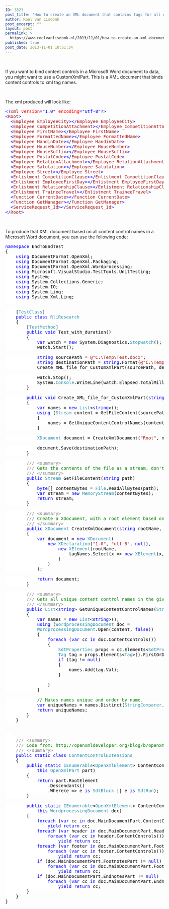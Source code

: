 ```yaml
---
ID: 3523
post_title: 'How to create an XML document that contains tags for all content control names in a Microsoft Word document, with Open XML and C#'
author: Roel van Lisdonk
post_excerpt: ""
layout: post
permalink: >
  https://www.roelvanlisdonk.nl/2013/11/01/how-to-create-an-xml-document-that-contains-tags-for-all-content-control-names-in-a-microsoft-word-document-with-open-xml-and-c/
published: true
post_date: 2013-11-01 10:51:34
---
```

<p>&#160;</p>  <p>If you want to bind content controls in a Microsoft Word document to data, you might want to use a CustomXmlPart. This is a XML document that binds content controls to xml tag names.</p>  <p>&#160;</p>  <p>The xml produced will look like:</p>  <pre class="code"><span style="background: white; color: blue">&lt;?</span><span style="background: white; color: #a31515">xml </span><span style="background: white; color: red">version</span><span style="background: white; color: blue">=</span><span style="background: white; color: black">&quot;</span><span style="background: white; color: blue">1.0</span><span style="background: white; color: black">&quot; </span><span style="background: white; color: red">encoding</span><span style="background: white; color: blue">=</span><span style="background: white; color: black">&quot;</span><span style="background: white; color: blue">utf-8</span><span style="background: white; color: black">&quot;</span><span style="background: white; color: blue">?&gt;
&lt;</span><span style="background: white; color: #a31515">Root</span><span style="background: white; color: blue">&gt;
  &lt;</span><span style="background: white; color: #a31515">Employee_EmployeeCity</span><span style="background: white; color: blue">&gt;&lt;/</span><span style="background: white; color: #a31515">Employee_EmployeeCity</span><span style="background: white; color: blue">&gt;
  &lt;</span><span style="background: white; color: #a31515">Employee_CompetitionAttachment</span><span style="background: white; color: blue">&gt;&lt;/</span><span style="background: white; color: #a31515">Employee_CompetitionAttachment</span><span style="background: white; color: blue">&gt;
  &lt;</span><span style="background: white; color: #a31515">Employee_FirstName</span><span style="background: white; color: blue">&gt;&lt;/</span><span style="background: white; color: #a31515">Employee_FirstName</span><span style="background: white; color: blue">&gt;
  &lt;</span><span style="background: white; color: #a31515">Employee_FormattedName</span><span style="background: white; color: blue">&gt;&lt;/</span><span style="background: white; color: #a31515">Employee_FormattedName</span><span style="background: white; color: blue">&gt;
  &lt;</span><span style="background: white; color: #a31515">Employee_HandinDate</span><span style="background: white; color: blue">&gt;&lt;/</span><span style="background: white; color: #a31515">Employee_HandinDate</span><span style="background: white; color: blue">&gt;
  &lt;</span><span style="background: white; color: #a31515">Employee_HouseNumber</span><span style="background: white; color: blue">&gt;&lt;/</span><span style="background: white; color: #a31515">Employee_HouseNumber</span><span style="background: white; color: blue">&gt;
  &lt;</span><span style="background: white; color: #a31515">Employee_HouseSuffix</span><span style="background: white; color: blue">&gt;&lt;/</span><span style="background: white; color: #a31515">Employee_HouseSuffix</span><span style="background: white; color: blue">&gt;
  &lt;</span><span style="background: white; color: #a31515">Employee_PostalCode</span><span style="background: white; color: blue">&gt;&lt;/</span><span style="background: white; color: #a31515">Employee_PostalCode</span><span style="background: white; color: blue">&gt;
  &lt;</span><span style="background: white; color: #a31515">Employee_RelationAttachment</span><span style="background: white; color: blue">&gt;&lt;/</span><span style="background: white; color: #a31515">Employee_RelationAttachment</span><span style="background: white; color: blue">&gt;
  &lt;</span><span style="background: white; color: #a31515">Employee_Salutation</span><span style="background: white; color: blue">&gt;&lt;/</span><span style="background: white; color: #a31515">Employee_Salutation</span><span style="background: white; color: blue">&gt;
  &lt;</span><span style="background: white; color: #a31515">Employee_Street</span><span style="background: white; color: blue">&gt;&lt;/</span><span style="background: white; color: #a31515">Employee_Street</span><span style="background: white; color: blue">&gt;
  &lt;</span><span style="background: white; color: #a31515">Enlistment_CompetitionClause</span><span style="background: white; color: blue">&gt;&lt;/</span><span style="background: white; color: #a31515">Enlistment_CompetitionClause</span><span style="background: white; color: blue">&gt;
  &lt;</span><span style="background: white; color: #a31515">Enlistment_EmployeeFirstDay</span><span style="background: white; color: blue">&gt;&lt;/</span><span style="background: white; color: #a31515">Enlistment_EmployeeFirstDay</span><span style="background: white; color: blue">&gt;
  &lt;</span><span style="background: white; color: #a31515">Enlistment_RelationshipClause</span><span style="background: white; color: blue">&gt;&lt;/</span><span style="background: white; color: #a31515">Enlistment_RelationshipClause</span><span style="background: white; color: blue">&gt;
  &lt;</span><span style="background: white; color: #a31515">Enlistment_TraineeTravel</span><span style="background: white; color: blue">&gt;&lt;/</span><span style="background: white; color: #a31515">Enlistment_TraineeTravel</span><span style="background: white; color: blue">&gt;
  &lt;</span><span style="background: white; color: #a31515">Function_CurrentDate</span><span style="background: white; color: blue">&gt;&lt;/</span><span style="background: white; color: #a31515">Function_CurrentDate</span><span style="background: white; color: blue">&gt;
  &lt;</span><span style="background: white; color: #a31515">Function_GetManager</span><span style="background: white; color: blue">&gt;&lt;/</span><span style="background: white; color: #a31515">Function_GetManager</span><span style="background: white; color: blue">&gt;
  &lt;</span><span style="background: white; color: #a31515">ServiceRequest_Id</span><span style="background: white; color: blue">&gt;&lt;/</span><span style="background: white; color: #a31515">ServiceRequest_Id</span><span style="background: white; color: blue">&gt;
&lt;/</span><span style="background: white; color: #a31515">Root</span><span style="background: white; color: blue">&gt;</span></pre>


<p>&#160;</p>

<p>To produce that XML document based on all content control names in a Microsoft Word document, you can use the following code:</p>

<pre class="code"><span style="background: white; color: blue">namespace </span><span style="background: white; color: black">EndToEndTest
{
    </span><span style="background: white; color: blue">using </span><span style="background: white; color: black">DocumentFormat.OpenXml;
    </span><span style="background: white; color: blue">using </span><span style="background: white; color: black">DocumentFormat.OpenXml.Packaging;
    </span><span style="background: white; color: blue">using </span><span style="background: white; color: black">DocumentFormat.OpenXml.Wordprocessing;
    </span><span style="background: white; color: blue">using </span><span style="background: white; color: black">Microsoft.VisualStudio.TestTools.UnitTesting;
    </span><span style="background: white; color: blue">using </span><span style="background: white; color: black">System;
    </span><span style="background: white; color: blue">using </span><span style="background: white; color: black">System.Collections.Generic;
    </span><span style="background: white; color: blue">using </span><span style="background: white; color: black">System.IO;
    </span><span style="background: white; color: blue">using </span><span style="background: white; color: black">System.Linq;
    </span><span style="background: white; color: blue">using </span><span style="background: white; color: black">System.Xml.Linq;
    

    [</span><span style="background: white; color: #2b91af">TestClass</span><span style="background: white; color: black">]
    </span><span style="background: white; color: blue">public class </span><span style="background: white; color: #2b91af">RliResearch
    </span><span style="background: white; color: black">{
        [</span><span style="background: white; color: #2b91af">TestMethod</span><span style="background: white; color: black">]
        </span><span style="background: white; color: blue">public void </span><span style="background: white; color: black">Test_with_duration()
        {
            </span><span style="background: white; color: blue">var </span><span style="background: white; color: black">watch = </span><span style="background: white; color: blue">new </span><span style="background: white; color: black">System.Diagnostics.</span><span style="background: white; color: #2b91af">Stopwatch</span><span style="background: white; color: black">();
            watch.Start();

            </span><span style="background: white; color: blue">string </span><span style="background: white; color: black">sourcePath = </span><span style="background: white; color: #a31515">@&quot;C:\Temp\Test.docx&quot;</span><span style="background: white; color: black">;
            </span><span style="background: white; color: blue">string </span><span style="background: white; color: black">destinationPath = </span><span style="background: white; color: blue">string</span><span style="background: white; color: black">.Format(</span><span style="background: white; color: #a31515">@&quot;C:\Temp\{0}_Test.xml&quot;</span><span style="background: white; color: black">, </span><span style="background: white; color: #2b91af">Guid</span><span style="background: white; color: black">.NewGuid());
            Create_XML_file_for_CustomXmlPart(sourcePath, destinationPath);

            watch.Stop();
            System.</span><span style="background: white; color: #2b91af">Console</span><span style="background: white; color: black">.WriteLine(watch.Elapsed.TotalMilliseconds);
        }

        </span><span style="background: white; color: blue">public void </span><span style="background: white; color: black">Create_XML_file_for_CustomXmlPart(</span><span style="background: white; color: blue">string </span><span style="background: white; color: black">sourcePath, </span><span style="background: white; color: blue">string </span><span style="background: white; color: black">destinationPath)
        {
            </span><span style="background: white; color: blue">var </span><span style="background: white; color: black">names = </span><span style="background: white; color: blue">new </span><span style="background: white; color: #2b91af">List</span><span style="background: white; color: black">&lt;</span><span style="background: white; color: blue">string</span><span style="background: white; color: black">&gt;();
            </span><span style="background: white; color: blue">using </span><span style="background: white; color: black">(</span><span style="background: white; color: #2b91af">Stream </span><span style="background: white; color: black">content = GetFileContent(sourcePath))
            {
                names = GetUniqueContentControlNames(content);
            }

            </span><span style="background: white; color: #2b91af">XDocument </span><span style="background: white; color: black">document = CreateXmlDocument(</span><span style="background: white; color: #a31515">&quot;Root&quot;</span><span style="background: white; color: black">, names);

            document.Save(destinationPath);
        }

        </span><span style="background: white; color: gray">/// &lt;summary&gt;
        /// </span><span style="background: white; color: green">Gets the contents of the file as a stream, don't forget to use this function in a &quot;using&quot; statement.
        </span><span style="background: white; color: gray">/// &lt;/summary&gt;
        </span><span style="background: white; color: blue">public </span><span style="background: white; color: #2b91af">Stream </span><span style="background: white; color: black">GetFileContent(</span><span style="background: white; color: blue">string </span><span style="background: white; color: black">path)
        {
            </span><span style="background: white; color: blue">byte</span><span style="background: white; color: black">[] contentBytes = </span><span style="background: white; color: #2b91af">File</span><span style="background: white; color: black">.ReadAllBytes(path);
            </span><span style="background: white; color: blue">var </span><span style="background: white; color: black">stream = </span><span style="background: white; color: blue">new </span><span style="background: white; color: #2b91af">MemoryStream</span><span style="background: white; color: black">(contentBytes);
            </span><span style="background: white; color: blue">return </span><span style="background: white; color: black">stream;
        }

        </span><span style="background: white; color: gray">/// &lt;summary&gt;
        /// </span><span style="background: white; color: green">Create a XDocument, with a root element based on the given &quot;rootName&quot;, containing child elements based on the given &quot;tagnames&quot;.
        </span><span style="background: white; color: gray">/// &lt;/summary&gt;
        </span><span style="background: white; color: blue">public </span><span style="background: white; color: #2b91af">XDocument </span><span style="background: white; color: black">CreateXmlDocument(</span><span style="background: white; color: blue">string </span><span style="background: white; color: black">rootName, </span><span style="background: white; color: #2b91af">List</span><span style="background: white; color: black">&lt;</span><span style="background: white; color: blue">string</span><span style="background: white; color: black">&gt; tagNames)
        {
            </span><span style="background: white; color: blue">var </span><span style="background: white; color: black">document = </span><span style="background: white; color: blue">new </span><span style="background: white; color: #2b91af">XDocument</span><span style="background: white; color: black">(
                </span><span style="background: white; color: blue">new </span><span style="background: white; color: #2b91af">XDeclaration</span><span style="background: white; color: black">(</span><span style="background: white; color: #a31515">&quot;1.0&quot;</span><span style="background: white; color: black">, </span><span style="background: white; color: #a31515">&quot;utf-8&quot;</span><span style="background: white; color: black">, </span><span style="background: white; color: blue">null</span><span style="background: white; color: black">),
                    </span><span style="background: white; color: blue">new </span><span style="background: white; color: #2b91af">XElement</span><span style="background: white; color: black">(rootName,
                        tagNames.Select(x =&gt; </span><span style="background: white; color: blue">new </span><span style="background: white; color: #2b91af">XElement</span><span style="background: white; color: black">(x, </span><span style="background: white; color: blue">string</span><span style="background: white; color: black">.Empty)
                    )
                )
            );

            </span><span style="background: white; color: blue">return </span><span style="background: white; color: black">document;
        }

        </span><span style="background: white; color: gray">/// &lt;summary&gt;
        /// </span><span style="background: white; color: green">Gets all unique content control names in the given document.
        </span><span style="background: white; color: gray">/// &lt;/summary&gt;
        </span><span style="background: white; color: blue">public </span><span style="background: white; color: #2b91af">List</span><span style="background: white; color: black">&lt;</span><span style="background: white; color: blue">string</span><span style="background: white; color: black">&gt; GetUniqueContentControlNames(</span><span style="background: white; color: #2b91af">Stream </span><span style="background: white; color: black">content)
        {
            </span><span style="background: white; color: blue">var </span><span style="background: white; color: black">names = </span><span style="background: white; color: blue">new </span><span style="background: white; color: #2b91af">List</span><span style="background: white; color: black">&lt;</span><span style="background: white; color: blue">string</span><span style="background: white; color: black">&gt;();
            </span><span style="background: white; color: blue">using </span><span style="background: white; color: black">(</span><span style="background: white; color: #2b91af">WordprocessingDocument </span><span style="background: white; color: black">doc =
            </span><span style="background: white; color: #2b91af">WordprocessingDocument</span><span style="background: white; color: black">.Open(content, </span><span style="background: white; color: blue">false</span><span style="background: white; color: black">))
            {
                </span><span style="background: white; color: blue">foreach </span><span style="background: white; color: black">(</span><span style="background: white; color: blue">var </span><span style="background: white; color: black">cc </span><span style="background: white; color: blue">in </span><span style="background: white; color: black">doc.ContentControls())
                {
                    </span><span style="background: white; color: #2b91af">SdtProperties </span><span style="background: white; color: black">props = cc.Elements&lt;</span><span style="background: white; color: #2b91af">SdtProperties</span><span style="background: white; color: black">&gt;().FirstOrDefault();
                    </span><span style="background: white; color: #2b91af">Tag </span><span style="background: white; color: black">tag = props.Elements&lt;</span><span style="background: white; color: #2b91af">Tag</span><span style="background: white; color: black">&gt;().FirstOrDefault();
                    </span><span style="background: white; color: blue">if </span><span style="background: white; color: black">(tag != </span><span style="background: white; color: blue">null</span><span style="background: white; color: black">)
                    {
                        names.Add(tag.Val);
                    }
                    
                }
            }

            </span><span style="background: white; color: green">// Makes names unique and order by name.
            </span><span style="background: white; color: blue">var </span><span style="background: white; color: black">uniqueNames = names.Distinct(</span><span style="background: white; color: #2b91af">StringComparer</span><span style="background: white; color: black">.CurrentCultureIgnoreCase).OrderBy(x =&gt; x).ToList();
            </span><span style="background: white; color: blue">return </span><span style="background: white; color: black">uniqueNames;
        }
    }


   
    </span><span style="background: white; color: gray">/// &lt;summary&gt;
    /// </span><span style="background: white; color: green">Code from: http://openxmldeveloper.org/blog/b/openxmldeveloper/archive/2011/04/11/137383.aspx
    </span><span style="background: white; color: gray">/// &lt;/summary&gt;
    </span><span style="background: white; color: blue">public static class </span><span style="background: white; color: #2b91af">ContentControlExtensions
    </span><span style="background: white; color: black">{
        </span><span style="background: white; color: blue">public static </span><span style="background: white; color: #2b91af">IEnumerable</span><span style="background: white; color: black">&lt;</span><span style="background: white; color: #2b91af">OpenXmlElement</span><span style="background: white; color: black">&gt; ContentControls(
            </span><span style="background: white; color: blue">this </span><span style="background: white; color: #2b91af">OpenXmlPart </span><span style="background: white; color: black">part)
        {
            </span><span style="background: white; color: blue">return </span><span style="background: white; color: black">part.RootElement
                .Descendants()
                .Where(e =&gt; e </span><span style="background: white; color: blue">is </span><span style="background: white; color: #2b91af">SdtBlock </span><span style="background: white; color: black">|| e </span><span style="background: white; color: blue">is </span><span style="background: white; color: #2b91af">SdtRun</span><span style="background: white; color: black">);
        }

        </span><span style="background: white; color: blue">public static </span><span style="background: white; color: #2b91af">IEnumerable</span><span style="background: white; color: black">&lt;</span><span style="background: white; color: #2b91af">OpenXmlElement</span><span style="background: white; color: black">&gt; ContentControls(
            </span><span style="background: white; color: blue">this </span><span style="background: white; color: #2b91af">WordprocessingDocument </span><span style="background: white; color: black">doc)
        {
            </span><span style="background: white; color: blue">foreach </span><span style="background: white; color: black">(</span><span style="background: white; color: blue">var </span><span style="background: white; color: black">cc </span><span style="background: white; color: blue">in </span><span style="background: white; color: black">doc.MainDocumentPart.ContentControls())
                </span><span style="background: white; color: blue">yield return </span><span style="background: white; color: black">cc;
            </span><span style="background: white; color: blue">foreach </span><span style="background: white; color: black">(</span><span style="background: white; color: blue">var </span><span style="background: white; color: black">header </span><span style="background: white; color: blue">in </span><span style="background: white; color: black">doc.MainDocumentPart.HeaderParts)
                </span><span style="background: white; color: blue">foreach </span><span style="background: white; color: black">(</span><span style="background: white; color: blue">var </span><span style="background: white; color: black">cc </span><span style="background: white; color: blue">in </span><span style="background: white; color: black">header.ContentControls())
                    </span><span style="background: white; color: blue">yield return </span><span style="background: white; color: black">cc;
            </span><span style="background: white; color: blue">foreach </span><span style="background: white; color: black">(</span><span style="background: white; color: blue">var </span><span style="background: white; color: black">footer </span><span style="background: white; color: blue">in </span><span style="background: white; color: black">doc.MainDocumentPart.FooterParts)
                </span><span style="background: white; color: blue">foreach </span><span style="background: white; color: black">(</span><span style="background: white; color: blue">var </span><span style="background: white; color: black">cc </span><span style="background: white; color: blue">in </span><span style="background: white; color: black">footer.ContentControls())
                    </span><span style="background: white; color: blue">yield return </span><span style="background: white; color: black">cc;
            </span><span style="background: white; color: blue">if </span><span style="background: white; color: black">(doc.MainDocumentPart.FootnotesPart != </span><span style="background: white; color: blue">null</span><span style="background: white; color: black">)
                </span><span style="background: white; color: blue">foreach </span><span style="background: white; color: black">(</span><span style="background: white; color: blue">var </span><span style="background: white; color: black">cc </span><span style="background: white; color: blue">in </span><span style="background: white; color: black">doc.MainDocumentPart.FootnotesPart.ContentControls())
                    </span><span style="background: white; color: blue">yield return </span><span style="background: white; color: black">cc;
            </span><span style="background: white; color: blue">if </span><span style="background: white; color: black">(doc.MainDocumentPart.EndnotesPart != </span><span style="background: white; color: blue">null</span><span style="background: white; color: black">)
                </span><span style="background: white; color: blue">foreach </span><span style="background: white; color: black">(</span><span style="background: white; color: blue">var </span><span style="background: white; color: black">cc </span><span style="background: white; color: blue">in </span><span style="background: white; color: black">doc.MainDocumentPart.EndnotesPart.ContentControls())
                    </span><span style="background: white; color: blue">yield return </span><span style="background: white; color: black">cc;
        }
    }
}
</span></pre>